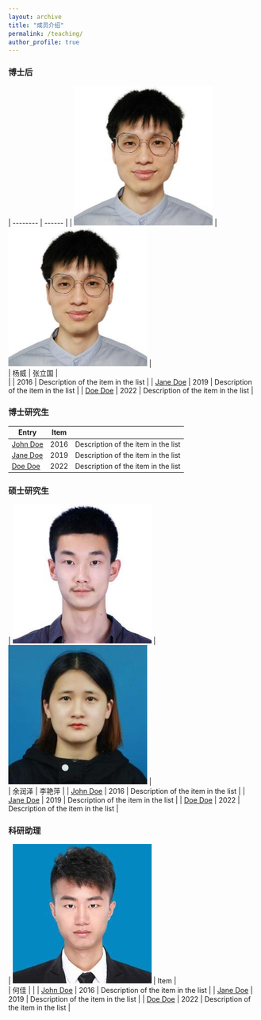 ```yaml
---
layout: archive
title: "成员介绍"
permalink: /teaching/
author_profile: true
---
```


### 博士后
| --------         | ------ |
| ![yw.jpg](/images/yw.jpg)           | ![yw.jpg](/images/yw.jpg)  |  
| 杨威                                | 张立国                      |  
|                                     | 2016   | Description of the item in the list                          |
| [Jane Doe](#)                       | 2019   | Description of the item in the list                          |
| [Doe Doe](#)                        | 2022   | Description of the item in the list                          |

### 博士研究生

| Entry            | Item   |                                                              |
| --------         | ------ | ------------------------------------------------------------ |
| [John Doe](#)    | 2016   | Description of the item in the list                          |
| [Jane Doe](#)    | 2019   | Description of the item in the list                          |
| [Doe Doe](#)     | 2022   | Description of the item in the list                          |

### 硕士研究生

| ![yrz](/images/yrz.jpg)          | ![lyp.jpg](/images/lyp.jpg)   |  
| 余润泽                            |    李艳萍                    | 
| [John Doe](#)    | 2016   | Description of the item in the list                          |
| [Jane Doe](#)    | 2019   | Description of the item in the list                          |
| [Doe Doe](#)     | 2022   | Description of the item in the list                          |

### 科研助理

| ![hj.jpg](/images/hj.jpg) | Item   |  
| 何佳                       |        |
| [John Doe](#)    | 2016   | Description of the item in the list                          |
| [Jane Doe](#)    | 2019   | Description of the item in the list                          |
| [Doe Doe](#)     | 2022   | Description of the item in the list                          |

